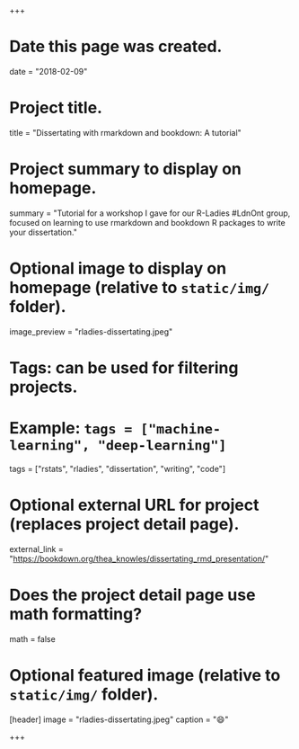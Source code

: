 +++
# Date this page was created.
date = "2018-02-09"

# Project title.
title = "Dissertating with rmarkdown and bookdown: A tutorial"

# Project summary to display on homepage.
summary = "Tutorial for a workshop I gave for our R-Ladies #LdnOnt group, focused on learning to use rmarkdown and bookdown R packages to write your dissertation."

# Optional image to display on homepage (relative to `static/img/` folder).
image_preview = "rladies-dissertating.jpeg"

# Tags: can be used for filtering projects.
# Example: `tags = ["machine-learning", "deep-learning"]`
tags = ["rstats", "rladies", "dissertation", "writing", "code"]

# Optional external URL for project (replaces project detail page).
external_link = "https://bookdown.org/thea_knowles/dissertating_rmd_presentation/"

# Does the project detail page use math formatting?
math = false

# Optional featured image (relative to `static/img/` folder).
[header]
image = "rladies-dissertating.jpeg"
caption = ":smile:"

+++

